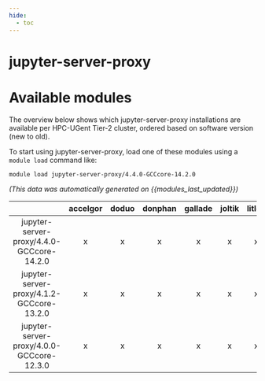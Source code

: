 ```yaml
---
hide:
  - toc
---
```


jupyter-server-proxy
====================

# Available modules


The overview below shows which jupyter-server-proxy installations are available per HPC-UGent Tier-2 cluster, ordered based on software version (new to old).

To start using jupyter-server-proxy, load one of these modules using a `module load` command like:

```shell
module load jupyter-server-proxy/4.4.0-GCCcore-14.2.0
```

*(This data was automatically generated on {{modules_last_updated}})*

| |accelgor|doduo|donphan|gallade|joltik|litleo|shinx|
| :---: | :---: | :---: | :---: | :---: | :---: | :---: | :---: |
|jupyter-server-proxy/4.4.0-GCCcore-14.2.0|x|x|x|x|x|x|x|
|jupyter-server-proxy/4.1.2-GCCcore-13.2.0|x|x|x|x|x|x|x|
|jupyter-server-proxy/4.0.0-GCCcore-12.3.0|x|x|x|x|x|x|x|
